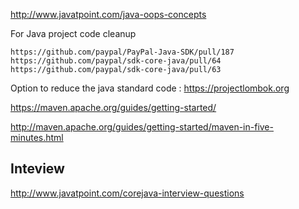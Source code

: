 
http://www.javatpoint.com/java-oops-concepts

For Java project code cleanup 
```
https://github.com/paypal/PayPal-Java-SDK/pull/187
https://github.com/paypal/sdk-core-java/pull/64
https://github.com/paypal/sdk-core-java/pull/63
```
Option to reduce the java standard code : https://projectlombok.org

https://maven.apache.org/guides/getting-started/

http://maven.apache.org/guides/getting-started/maven-in-five-minutes.html


## Inteview
http://www.javatpoint.com/corejava-interview-questions

